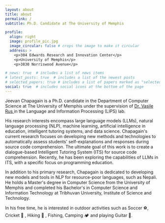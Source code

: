 ```yaml
---
layout: about
title: about
permalink: /
subtitle: Ph.D. Candidate at The University of Memphis

profile:
  align: right
  image: profile_pic.jpg
  image_circular: false # crops the image to make it circular
  address: >
    <p>304 Edwards Research and Innovation Center</p>
    <p>University of Memphis</p>
    <p>3830 Norriswood Avenue</p>

# news: true  # includes a list of news items
# latest_posts: true  # includes a list of the newest posts
# selected_papers: true # includes a list of papers marked as "selected={true}"
social: true  # includes social icons at the bottom of the page
---
```


Jeevan Chapagain is a Ph.D. candidate in the Department of Computer Science at The University of Memphis under the supervision of [ Dr. Vasile Rus ](https://sites.google.com/view/dr-vasile-rus/home) in the Language and Information Processing (LIPS) lab.

His research interests encompass large language models (LLMs), natural language processing (NLP), machine learning, artificial intelligence in education, intelligent tutoring systems, and data science. Chapagain's current research focuses on developing new methods and technologies to automatically assess students' self-explanations and responses during source code comprehension. The ultimate goal of this work is to create a dialogue-based Intelligent Tutoring System (ITS) for source code comprehension. Recently, he has been exploring the capabilities of LLMs in ITS, with a specific focus on programming education.

In addition to his primary research, Chapagain is dedicated to developing new models and tools in NLP for resource-poor languages, such as Nepali. He holds a Master's degree in Computer Science from the University of Memphis and completed his Bachelor's in Computer Science and Information Technology at Tribhuvan University, Institute of Science and Technology.

In his free time, he is interested in outdoor activities such as Soccer ⚽, Cricket 🏏 , Hiking 🥾 , Fishing, Camping 🏕️ and playing Guitar 🎸. 
